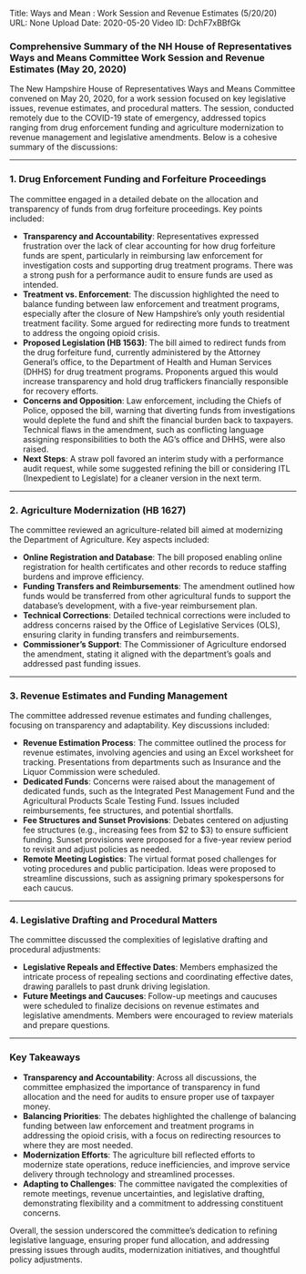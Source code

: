Title: Ways and Mean : Work Session and Revenue Estimates (5/20/20)
URL: None
Upload Date: 2020-05-20
Video ID: DchF7xBBfGk

### Comprehensive Summary of the NH House of Representatives Ways and Means Committee Work Session and Revenue Estimates (May 20, 2020)

The New Hampshire House of Representatives Ways and Means Committee convened on May 20, 2020, for a work session focused on key legislative issues, revenue estimates, and procedural matters. The session, conducted remotely due to the COVID-19 state of emergency, addressed topics ranging from drug enforcement funding and agriculture modernization to revenue management and legislative amendments. Below is a cohesive summary of the discussions:

---

### **1. Drug Enforcement Funding and Forfeiture Proceedings**
The committee engaged in a detailed debate on the allocation and transparency of funds from drug forfeiture proceedings. Key points included:
- **Transparency and Accountability**: Representatives expressed frustration over the lack of clear accounting for how drug forfeiture funds are spent, particularly in reimbursing law enforcement for investigation costs and supporting drug treatment programs. There was a strong push for a performance audit to ensure funds are used as intended.
- **Treatment vs. Enforcement**: The discussion highlighted the need to balance funding between law enforcement and treatment programs, especially after the closure of New Hampshire’s only youth residential treatment facility. Some argued for redirecting more funds to treatment to address the ongoing opioid crisis.
- **Proposed Legislation (HB 1563)**: The bill aimed to redirect funds from the drug forfeiture fund, currently administered by the Attorney General’s office, to the Department of Health and Human Services (DHHS) for drug treatment programs. Proponents argued this would increase transparency and hold drug traffickers financially responsible for recovery efforts.
- **Concerns and Opposition**: Law enforcement, including the Chiefs of Police, opposed the bill, warning that diverting funds from investigations would deplete the fund and shift the financial burden back to taxpayers. Technical flaws in the amendment, such as conflicting language assigning responsibilities to both the AG’s office and DHHS, were also raised.
- **Next Steps**: A straw poll favored an interim study with a performance audit request, while some suggested refining the bill or considering ITL (Inexpedient to Legislate) for a cleaner version in the next term.

---

### **2. Agriculture Modernization (HB 1627)**
The committee reviewed an agriculture-related bill aimed at modernizing the Department of Agriculture. Key aspects included:
- **Online Registration and Database**: The bill proposed enabling online registration for health certificates and other records to reduce staffing burdens and improve efficiency.
- **Funding Transfers and Reimbursements**: The amendment outlined how funds would be transferred from other agricultural funds to support the database’s development, with a five-year reimbursement plan.
- **Technical Corrections**: Detailed technical corrections were included to address concerns raised by the Office of Legislative Services (OLS), ensuring clarity in funding transfers and reimbursements.
- **Commissioner’s Support**: The Commissioner of Agriculture endorsed the amendment, stating it aligned with the department’s goals and addressed past funding issues.

---

### **3. Revenue Estimates and Funding Management**
The committee addressed revenue estimates and funding challenges, focusing on transparency and adaptability. Key discussions included:
- **Revenue Estimation Process**: The committee outlined the process for revenue estimates, involving agencies and using an Excel worksheet for tracking. Presentations from departments such as Insurance and the Liquor Commission were scheduled.
- **Dedicated Funds**: Concerns were raised about the management of dedicated funds, such as the Integrated Pest Management Fund and the Agricultural Products Scale Testing Fund. Issues included reimbursements, fee structures, and potential shortfalls.
- **Fee Structures and Sunset Provisions**: Debates centered on adjusting fee structures (e.g., increasing fees from $2 to $3) to ensure sufficient funding. Sunset provisions were proposed for a five-year review period to revisit and adjust policies as needed.
- **Remote Meeting Logistics**: The virtual format posed challenges for voting procedures and public participation. Ideas were proposed to streamline discussions, such as assigning primary spokespersons for each caucus.

---

### **4. Legislative Drafting and Procedural Matters**
The committee discussed the complexities of legislative drafting and procedural adjustments:
- **Legislative Repeals and Effective Dates**: Members emphasized the intricate process of repealing sections and coordinating effective dates, drawing parallels to past drunk driving legislation.
- **Future Meetings and Caucuses**: Follow-up meetings and caucuses were scheduled to finalize decisions on revenue estimates and legislative amendments. Members were encouraged to review materials and prepare questions.

---

### **Key Takeaways**
- **Transparency and Accountability**: Across all discussions, the committee emphasized the importance of transparency in fund allocation and the need for audits to ensure proper use of taxpayer money.
- **Balancing Priorities**: The debates highlighted the challenge of balancing funding between law enforcement and treatment programs in addressing the opioid crisis, with a focus on redirecting resources to where they are most needed.
- **Modernization Efforts**: The agriculture bill reflected efforts to modernize state operations, reduce inefficiencies, and improve service delivery through technology and streamlined processes.
- **Adapting to Challenges**: The committee navigated the complexities of remote meetings, revenue uncertainties, and legislative drafting, demonstrating flexibility and a commitment to addressing constituent concerns.

Overall, the session underscored the committee’s dedication to refining legislative language, ensuring proper fund allocation, and addressing pressing issues through audits, modernization initiatives, and thoughtful policy adjustments.